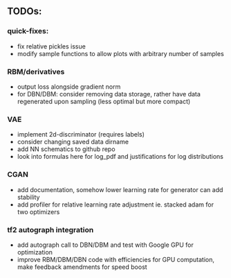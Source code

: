 ## TODOs:

### quick-fixes:
* fix relative pickles issue
* modify sample functions to allow plots with arbitrary number of samples

### RBM/derivatives
* output loss alongside gradient norm
* for DBN/DBM: consider removing data storage, rather have data regenerated upon sampling (less optimal but more compact)

### VAE
* implement 2d-discriminator (requires labels)
* consider changing saved data dirname
* add NN schematics to github repo
* look into formulas here for log_pdf and justifications for log distributions

### CGAN
* add documentation, somehow lower learning rate for generator can add stability
* add profiler for relative learning rate adjustment ie. stacked adam for two optimizers

### tf2 autograph integration
* add autograph call to DBN/DBM and test with Google GPU for optimization
* improve RBM/DBM/DBN code with efficiencies for GPU computation, make feedback amendments for speed boost
